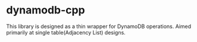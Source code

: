 # dynamodb-cpp 
This library is designed as a thin wrapper for DynamoDB operations. Aimed primarily at single table(Adjacency List) designs.

